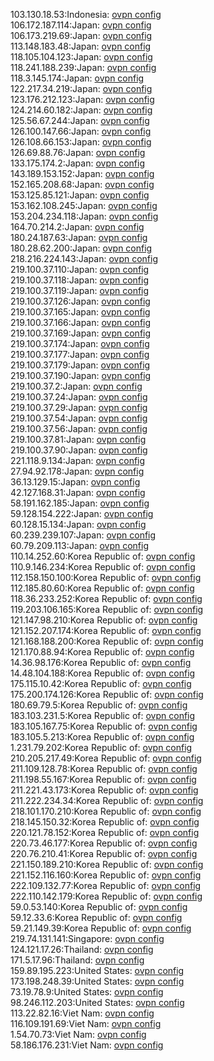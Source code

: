 103.130.18.53:Indonesia: [ovpn config](vpn/103_130_18_53.ovpn)  
106.172.187.114:Japan: [ovpn config](vpn/106_172_187_114.ovpn)  
106.173.219.69:Japan: [ovpn config](vpn/106_173_219_69.ovpn)  
113.148.183.48:Japan: [ovpn config](vpn/113_148_183_48.ovpn)  
118.105.104.123:Japan: [ovpn config](vpn/118_105_104_123.ovpn)  
118.241.188.239:Japan: [ovpn config](vpn/118_241_188_239.ovpn)  
118.3.145.174:Japan: [ovpn config](vpn/118_3_145_174.ovpn)  
122.217.34.219:Japan: [ovpn config](vpn/122_217_34_219.ovpn)  
123.176.212.123:Japan: [ovpn config](vpn/123_176_212_123.ovpn)  
124.214.60.182:Japan: [ovpn config](vpn/124_214_60_182.ovpn)  
125.56.67.244:Japan: [ovpn config](vpn/125_56_67_244.ovpn)  
126.100.147.66:Japan: [ovpn config](vpn/126_100_147_66.ovpn)  
126.108.66.153:Japan: [ovpn config](vpn/126_108_66_153.ovpn)  
126.69.88.76:Japan: [ovpn config](vpn/126_69_88_76.ovpn)  
133.175.174.2:Japan: [ovpn config](vpn/133_175_174_2.ovpn)  
143.189.153.152:Japan: [ovpn config](vpn/143_189_153_152.ovpn)  
152.165.208.68:Japan: [ovpn config](vpn/152_165_208_68.ovpn)  
153.125.85.121:Japan: [ovpn config](vpn/153_125_85_121.ovpn)  
153.162.108.245:Japan: [ovpn config](vpn/153_162_108_245.ovpn)  
153.204.234.118:Japan: [ovpn config](vpn/153_204_234_118.ovpn)  
164.70.214.2:Japan: [ovpn config](vpn/164_70_214_2.ovpn)  
180.24.187.63:Japan: [ovpn config](vpn/180_24_187_63.ovpn)  
180.28.62.200:Japan: [ovpn config](vpn/180_28_62_200.ovpn)  
218.216.224.143:Japan: [ovpn config](vpn/218_216_224_143.ovpn)  
219.100.37.110:Japan: [ovpn config](vpn/219_100_37_110.ovpn)  
219.100.37.118:Japan: [ovpn config](vpn/219_100_37_118.ovpn)  
219.100.37.119:Japan: [ovpn config](vpn/219_100_37_119.ovpn)  
219.100.37.126:Japan: [ovpn config](vpn/219_100_37_126.ovpn)  
219.100.37.165:Japan: [ovpn config](vpn/219_100_37_165.ovpn)  
219.100.37.166:Japan: [ovpn config](vpn/219_100_37_166.ovpn)  
219.100.37.169:Japan: [ovpn config](vpn/219_100_37_169.ovpn)  
219.100.37.174:Japan: [ovpn config](vpn/219_100_37_174.ovpn)  
219.100.37.177:Japan: [ovpn config](vpn/219_100_37_177.ovpn)  
219.100.37.179:Japan: [ovpn config](vpn/219_100_37_179.ovpn)  
219.100.37.190:Japan: [ovpn config](vpn/219_100_37_190.ovpn)  
219.100.37.2:Japan: [ovpn config](vpn/219_100_37_2.ovpn)  
219.100.37.24:Japan: [ovpn config](vpn/219_100_37_24.ovpn)  
219.100.37.29:Japan: [ovpn config](vpn/219_100_37_29.ovpn)  
219.100.37.54:Japan: [ovpn config](vpn/219_100_37_54.ovpn)  
219.100.37.56:Japan: [ovpn config](vpn/219_100_37_56.ovpn)  
219.100.37.81:Japan: [ovpn config](vpn/219_100_37_81.ovpn)  
219.100.37.90:Japan: [ovpn config](vpn/219_100_37_90.ovpn)  
221.118.9.134:Japan: [ovpn config](vpn/221_118_9_134.ovpn)  
27.94.92.178:Japan: [ovpn config](vpn/27_94_92_178.ovpn)  
36.13.129.15:Japan: [ovpn config](vpn/36_13_129_15.ovpn)  
42.127.168.31:Japan: [ovpn config](vpn/42_127_168_31.ovpn)  
58.191.162.185:Japan: [ovpn config](vpn/58_191_162_185.ovpn)  
59.128.154.222:Japan: [ovpn config](vpn/59_128_154_222.ovpn)  
60.128.15.134:Japan: [ovpn config](vpn/60_128_15_134.ovpn)  
60.239.239.107:Japan: [ovpn config](vpn/60_239_239_107.ovpn)  
60.79.209.113:Japan: [ovpn config](vpn/60_79_209_113.ovpn)  
110.14.252.60:Korea Republic of: [ovpn config](vpn/110_14_252_60.ovpn)  
110.9.146.234:Korea Republic of: [ovpn config](vpn/110_9_146_234.ovpn)  
112.158.150.100:Korea Republic of: [ovpn config](vpn/112_158_150_100.ovpn)  
112.185.80.60:Korea Republic of: [ovpn config](vpn/112_185_80_60.ovpn)  
118.36.233.252:Korea Republic of: [ovpn config](vpn/118_36_233_252.ovpn)  
119.203.106.165:Korea Republic of: [ovpn config](vpn/119_203_106_165.ovpn)  
121.147.98.210:Korea Republic of: [ovpn config](vpn/121_147_98_210.ovpn)  
121.152.207.174:Korea Republic of: [ovpn config](vpn/121_152_207_174.ovpn)  
121.168.188.200:Korea Republic of: [ovpn config](vpn/121_168_188_200.ovpn)  
121.170.88.94:Korea Republic of: [ovpn config](vpn/121_170_88_94.ovpn)  
14.36.98.176:Korea Republic of: [ovpn config](vpn/14_36_98_176.ovpn)  
14.48.104.188:Korea Republic of: [ovpn config](vpn/14_48_104_188.ovpn)  
175.115.10.42:Korea Republic of: [ovpn config](vpn/175_115_10_42.ovpn)  
175.200.174.126:Korea Republic of: [ovpn config](vpn/175_200_174_126.ovpn)  
180.69.79.5:Korea Republic of: [ovpn config](vpn/180_69_79_5.ovpn)  
183.103.231.5:Korea Republic of: [ovpn config](vpn/183_103_231_5.ovpn)  
183.105.167.75:Korea Republic of: [ovpn config](vpn/183_105_167_75.ovpn)  
183.105.5.213:Korea Republic of: [ovpn config](vpn/183_105_5_213.ovpn)  
1.231.79.202:Korea Republic of: [ovpn config](vpn/1_231_79_202.ovpn)  
210.205.217.49:Korea Republic of: [ovpn config](vpn/210_205_217_49.ovpn)  
211.109.128.78:Korea Republic of: [ovpn config](vpn/211_109_128_78.ovpn)  
211.198.55.167:Korea Republic of: [ovpn config](vpn/211_198_55_167.ovpn)  
211.221.43.173:Korea Republic of: [ovpn config](vpn/211_221_43_173.ovpn)  
211.222.234.34:Korea Republic of: [ovpn config](vpn/211_222_234_34.ovpn)  
218.101.170.210:Korea Republic of: [ovpn config](vpn/218_101_170_210.ovpn)  
218.145.150.32:Korea Republic of: [ovpn config](vpn/218_145_150_32.ovpn)  
220.121.78.152:Korea Republic of: [ovpn config](vpn/220_121_78_152.ovpn)  
220.73.46.177:Korea Republic of: [ovpn config](vpn/220_73_46_177.ovpn)  
220.76.210.41:Korea Republic of: [ovpn config](vpn/220_76_210_41.ovpn)  
221.150.189.210:Korea Republic of: [ovpn config](vpn/221_150_189_210.ovpn)  
221.152.116.160:Korea Republic of: [ovpn config](vpn/221_152_116_160.ovpn)  
222.109.132.77:Korea Republic of: [ovpn config](vpn/222_109_132_77.ovpn)  
222.110.142.179:Korea Republic of: [ovpn config](vpn/222_110_142_179.ovpn)  
59.0.53.140:Korea Republic of: [ovpn config](vpn/59_0_53_140.ovpn)  
59.12.33.6:Korea Republic of: [ovpn config](vpn/59_12_33_6.ovpn)  
59.21.149.39:Korea Republic of: [ovpn config](vpn/59_21_149_39.ovpn)  
219.74.131.141:Singapore: [ovpn config](vpn/219_74_131_141.ovpn)  
124.121.17.26:Thailand: [ovpn config](vpn/124_121_17_26.ovpn)  
171.5.17.96:Thailand: [ovpn config](vpn/171_5_17_96.ovpn)  
159.89.195.223:United States: [ovpn config](vpn/159_89_195_223.ovpn)  
173.198.248.39:United States: [ovpn config](vpn/173_198_248_39.ovpn)  
73.19.78.9:United States: [ovpn config](vpn/73_19_78_9.ovpn)  
98.246.112.203:United States: [ovpn config](vpn/98_246_112_203.ovpn)  
113.22.82.16:Viet Nam: [ovpn config](vpn/113_22_82_16.ovpn)  
116.109.191.69:Viet Nam: [ovpn config](vpn/116_109_191_69.ovpn)  
1.54.70.73:Viet Nam: [ovpn config](vpn/1_54_70_73.ovpn)  
58.186.176.231:Viet Nam: [ovpn config](vpn/58_186_176_231.ovpn)  
